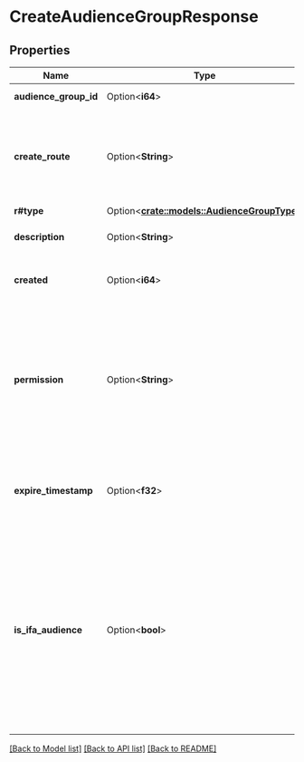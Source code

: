 # CreateAudienceGroupResponse

## Properties

Name | Type | Description | Notes
------------ | ------------- | ------------- | -------------
**audience_group_id** | Option<**i64**> | The audience ID. | [optional]
**create_route** | Option<**String**> | How the audience was created.  `MESSAGING_API`: An audience created with Messaging API.  | [optional]
**r#type** | Option<[**crate::models::AudienceGroupType**](AudienceGroupType.md)> |  | [optional]
**description** | Option<**String**> | The audience's name. | [optional]
**created** | Option<**i64**> | When the audience was created (in UNIX time). | [optional]
**permission** | Option<**String**> | Audience's update permission. Audiences linked to the same channel will be READ_WRITE.  `READ`: Can use only. `READ_WRITE`: Can use and update.  | [optional]
**expire_timestamp** | Option<**f32**> | Time of audience expiration. Only returned for specific audiences.  | [optional]
**is_ifa_audience** | Option<**bool**> | The value indicating the type of account to be sent, as specified when creating the audience for uploading user IDs. One of:  `true`: Accounts are specified with IFAs. `false` (default): Accounts are specified with user IDs.  | [optional]

[[Back to Model list]](../README.md#documentation-for-models) [[Back to API list]](../README.md#documentation-for-api-endpoints) [[Back to README]](../README.md)


